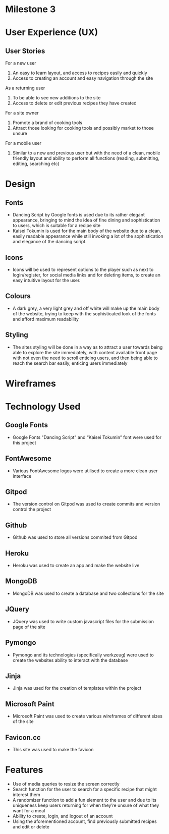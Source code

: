 # Milestone 3

# User Experience (UX)
 
## User Stories
 
For a new user

1. An easy to learn layout, and access to recipes easily and quickly
2. Access to creating an account and easy navigation through the site
 
As a returning user
 
1. To be able to see new additions to the site
2. Access to delete or edit previous recipes they have created

For a site owner

1. Promote a brand of cooking tools
2. Attract those looking for cooking tools and possibly market to those unsure
 
For a mobile user

1. Similar to a new and previous user but with the need of a clean, mobile friendly layout and ability to perform all functions (reading, submitting, editing, searching etc)

# Design
 
## Fonts
* Dancing Script by Google fonts is used due to its rather elegant appearance, bringing to mind the idea of fine dining and sophistication to users, which is suitable for a recipe site
* Kaisei Tokumin is used for the main body of the website due to a clean, easily readable appearance while still invoking a lot of the sophistication and elegance of the dancing script.
## Icons
* Icons will be used to represent options to the player such as next to login/register, for social media links and for deleting items, to create an easy intuitive layout for the user.
## Colours
* A dark grey, a very light grey and off white will make up the main body of the website, trying to keep with the sophisticated look of the fonts and afford maximum readability
## Styling
* The sites styling will be done in a way as to attract a user towards being able to explore the site immediately, with content available front page with not even the need to scroll enticing users, and then being able to reach the search bar easily, enticing users immediately

# Wireframes






# Technology Used

## Google Fonts
* Google Fonts "Dancing Script" and “Kaisei Tokumin” font were used for this project

## FontAwesome
* Various FontAwesome logos were utilised to create a more clean user interface

## Gitpod
* The version control on Gitpod was used to create commits and version control the project

## Github
* Github was used to store all versions commited from Gitpod

## Heroku
* Heroku was used to create an app and make the website live

## MongoDB
* MongoDB was used to create a database and two collections for the site

## JQuery
* JQuery was used to write custom javascript files for the submission page of the site

## Pymongo
* Pymongo and its technologies (specifically werkzeug) were used to create the websites ability to interact with the database

## Jinja
* Jinja was used for the creation of templates within the project

## Microsoft Paint
* Microsoft Paint was used to create various wireframes of different sizes of the site

## Favicon.cc
* This site was used to make the favicon

# Features

* Use of media queries to resize the screen correctly
* Search function for the user to search for a specific recipe that might interest them
* A randomizer function to add a fun element to the user and due to its uniqueness keep users returning for when they’re unsure of what they want for a meal
* Ability to create, login, and logout of an account
* Using the aforementioned account, find previously submitted recipes and edit or delete
